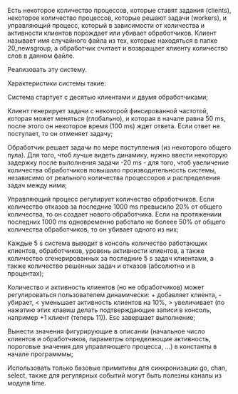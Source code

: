 Есть некоторое количество процессов, которые ставят задания (clients),
некоторое количество процессов, которые решают задачи (workers), 
и управляющий процесс, который в зависимости от количества и активности клиентов порождает или убивает обработчиков. 
Клиент называет имя случайного файла из тех, которые находяться в папке 20_newsgroup, а обработчик считает и возвращает клиенту количество слов в данном файле.

Реализовать эту систему.

Характеристики системы такие:

Система стартует с десятью клиентами и двумя обработчиками;

Клиент генерирует задачи с некоторой фиксированной частотой, которая может меняться (глобально), и которая в начале равна 50 ms, после этого он некоторое время (100 ms) ждет ответа. Если ответ не поступает, то он отменяет задачу;

Обработчик решает задачи по мере поступления (из некоторого общего пула). Для того, чтоб лучше видеть динамику, нужно ввести некоторую задержку после выполнения задачи -20 ms - для того, чтоб увеличение количества обработчиков повышало производительность системы, независимо от реального количества процессоров и распределения задач между ними;

Управляющий процесс регулирует количество обработчиков. Если количество отказов за последние 1000 ms превысило 20% от общего количества, то он создает нового обработчика. Если на протяжениии последних 1000 ms одновременно работало не болеее 50% от общего количества обработчиков, то он убивает одного из них;

Каждые 5 s система выводит в консоль количество работающих клиентов, обработчиков, уровень активности клиентов, а также количество сгенерированных за последние 5 s задач клиентами, а также количество решенных задач и отказов (абсолютно и в процентах);

Количество и активность клиентов (но не обработчиков) может регулироваться пользователем динамически: + добавляет клиента, - убирает, < уменьшает активность клиентов на 10%, > увеличивает (по нажатию этих клавиш делать подтверждающие записи в консоль, например +1 клиент (теперь 11)). Esc завершает выполнение;

Вынести значения фигурирующие в описании (начальное число клиентов и обработчиков, параметры определяющие активность, пороговые значения для управляющего процесса, ...) в константы в начале программмы;

Использовать только базовые примитивы для синхронизации go, chan, select, также для регулярных событий могут быть полезны каналы из модуля time.
